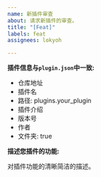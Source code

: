 ```yaml
---
name: 新插件审查
about: 请求新插件的审查。
title: "[Feat]"
labels: feat
assignees: lokyoh

---
```


**插件信息与`plugin.json`中一致:**

- 仓库地址
- 插件名
- 路径: plugins.your_plugin
- 插件介绍
- 版本号
- 作者
- 文件夹: true

**描述您插件的功能:**

对插件功能的清晰简洁的描述。
